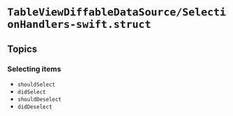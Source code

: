 # ``TableViewDiffableDataSource/SelectionHandlers-swift.struct``

## Topics

### Selecting items

- ``shouldSelect``
- ``didSelect``
- ``shouldDeselect``
- ``didDeselect``
